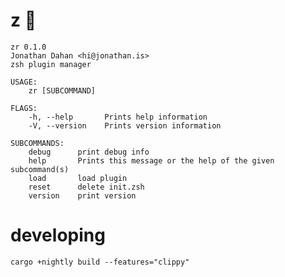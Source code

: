 # z :rat:

    zr 0.1.0
    Jonathan Dahan <hi@jonathan.is>
    zsh plugin manager

    USAGE:
        zr [SUBCOMMAND]

    FLAGS:
        -h, --help       Prints help information
        -V, --version    Prints version information

    SUBCOMMANDS:
        debug      print debug info
        help       Prints this message or the help of the given subcommand(s)
        load       load plugin
        reset      delete init.zsh
        version    print version

# developing

    cargo +nightly build --features="clippy"
